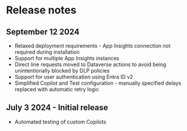 # Release notes

## September 12 2024 
- Relaxed deployment requirements - App Insights connection not required during installation
- Support for multiple App Insights instances
- Direct line requests moved to Dataverse actions to avoid being unintentionally blocked by DLP policies
- Support for user authentication using Entra ID v2
- Simplified Copilot and Test configuration - manually specified delays replaced with automatic retry logic

## July 3 2024 - Initial release
- Automated testing of custom Copilots
